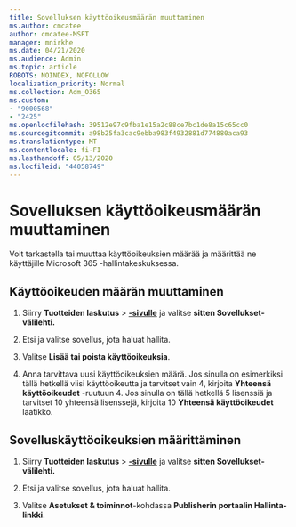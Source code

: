 ```yaml
---
title: Sovelluksen käyttöoikeusmäärän muuttaminen
ms.author: cmcatee
author: cmcatee-MSFT
manager: mnirkhe
ms.date: 04/21/2020
ms.audience: Admin
ms.topic: article
ROBOTS: NOINDEX, NOFOLLOW
localization_priority: Normal
ms.collection: Adm_O365
ms.custom:
- "9000568"
- "2425"
ms.openlocfilehash: 39512e97c9fba1e15a2c88ce7bc1de8a15c65cc0
ms.sourcegitcommit: a98b25fa3cac9ebba983f4932881d774880aca93
ms.translationtype: MT
ms.contentlocale: fi-FI
ms.lasthandoff: 05/13/2020
ms.locfileid: "44058749"
---
```

# <a name="change-app-license-quantity"></a>Sovelluksen käyttöoikeusmäärän muuttaminen

Voit tarkastella tai muuttaa käyttöoikeuksien määrää ja määrittää ne käyttäjille Microsoft 365 -hallintakeskuksessa. 

## <a name="to-change-license-quantity"></a>Käyttöoikeuden määrän muuttaminen

1. Siirry **Tuotteiden laskutus**  >  **[-sivulle](https://go.microsoft.com/fwlink/p/?linkid=842054)** ja valitse **sitten Sovellukset-välilehti.**

2. Etsi ja valitse sovellus, jota haluat hallita.  

3. Valitse **Lisää tai poista käyttöoikeuksia**.

4. Anna tarvittava uusi käyttöoikeuksien määrä. Jos sinulla on esimerkiksi tällä hetkellä viisi käyttöoikeutta ja tarvitset vain 4, kirjoita **Yhteensä käyttöoikeudet** -ruutuun 4. Jos sinulla on tällä hetkellä 5 lisenssiä ja tarvitset 10 yhteensä lisenssejä, kirjoita 10 **Yhteensä käyttöoikeudet** laatikko.

## <a name="to-assign-app-licenses"></a>Sovelluskäyttöoikeuksien määrittäminen

1. Siirry **Tuotteiden laskutus**  >  **[-sivulle](https://go.microsoft.com/fwlink/p/?linkid=842054)** ja valitse **sitten Sovellukset-välilehti.**

2. Etsi ja valitse sovellus, jota haluat hallita.  

3. Valitse **Asetukset & toiminnot**-kohdassa **Publisherin portaalin Hallinta-linkki**.